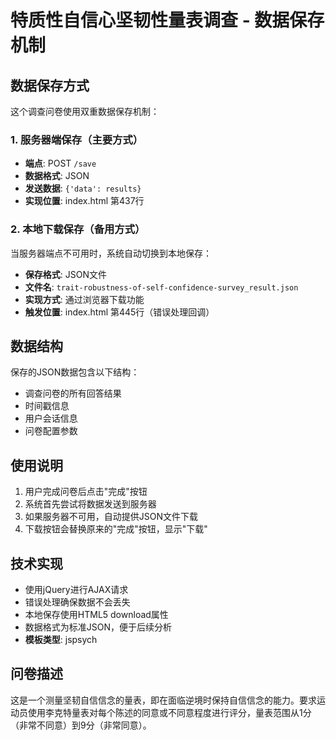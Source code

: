 # 特质性自信心坚韧性量表调查 - 数据保存机制

## 数据保存方式

这个调查问卷使用双重数据保存机制：

### 1. 服务器端保存（主要方式）
- **端点**: POST `/save`
- **数据格式**: JSON
- **发送数据**: `{'data': results}`
- **实现位置**: index.html 第437行

### 2. 本地下载保存（备用方式）
当服务器端点不可用时，系统自动切换到本地保存：
- **保存格式**: JSON文件
- **文件名**: `trait-robustness-of-self-confidence-survey_result.json`
- **实现方式**: 通过浏览器下载功能
- **触发位置**: index.html 第445行（错误处理回调）

## 数据结构

保存的JSON数据包含以下结构：
- 调查问卷的所有回答结果
- 时间戳信息
- 用户会话信息
- 问卷配置参数

## 使用说明

1. 用户完成问卷后点击"完成"按钮
2. 系统首先尝试将数据发送到服务器
3. 如果服务器不可用，自动提供JSON文件下载
4. 下载按钮会替换原来的"完成"按钮，显示"下载"

## 技术实现

- 使用jQuery进行AJAX请求
- 错误处理确保数据不会丢失
- 本地保存使用HTML5 download属性
- 数据格式为标准JSON，便于后续分析
- **模板类型**: jspsych

## 问卷描述

这是一个测量坚韧自信信念的量表，即在面临逆境时保持自信信念的能力。要求运动员使用李克特量表对每个陈述的同意或不同意程度进行评分，量表范围从1分（非常不同意）到9分（非常同意）。